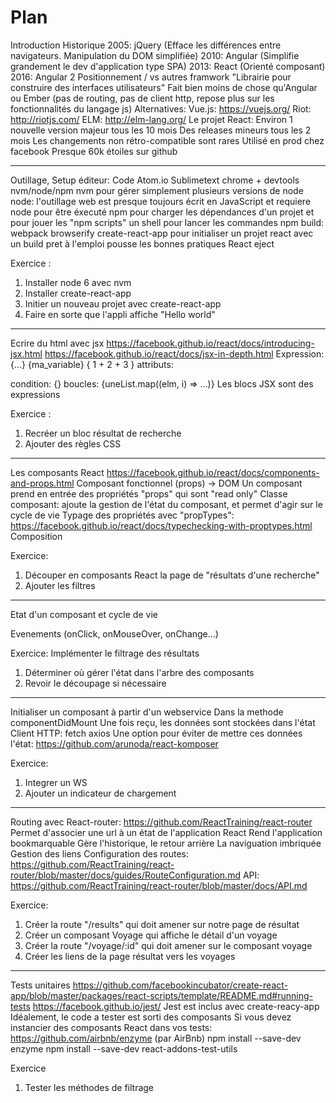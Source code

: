 Plan
====

Introduction
  Historique
	2005: jQuery (Efface les différences entre navigateurs. Manipulation du DOM simplifiée)
	2010: Angular (Simplifie grandement le dev d'application type SPA)
	2013: React (Orienté composant)
    2016: Angular 2
  Positionnement / vs autres framwork
    "Librairie pour construire des interfaces utilisateurs"
	Fait bien moins de chose qu'Angular ou Ember (pas de routing, pas de client http, repose plus sur les fonctionnalités du langage js)
	Alternatives:
	  Vue.js: https://vuejs.org/
	  Riot: http://riotjs.com/
	  ELM: http://elm-lang.org/
  Le projet React:
    Environ 1 nouvelle version majeur tous les 10 mois
	Des releases mineurs tous les 2 mois
	Les changements non rétro-compatible sont rares
	Utilisé en prod chez facebook
	Presque 60k étoiles sur github

--------------------------------------------------------------------------------

Outillage, Setup
	éditeur:
	  Code
	  Atom.io
	  Sublimetext
	chrome + devtools
	nvm/node/npm
	  nvm pour gérer simplement plusieurs versions de node
	  node: l'outillage web est presque toujours écrit en JavaScript et requiere node pour être éxecuté
	  npm pour charger les dépendances d'un projet et pour jouer les "npm scripts"
	un shell pour lancer les commandes npm
	build:
	  webpack
	  browserify
	create-react-app
	  pour initialiser un projet react avec un build pret à l'emploi
	  pousse les bonnes pratiques React
	  eject


Exercice :
1) Installer node 6 avec nvm
2) Installer create-react-app
1) Initier un nouveau projet avec create-react-app
2) Faire en sorte que l'appli affiche "Hello world"

--------------------------------------------------------------------------------

Ecrire du html avec jsx
https://facebook.github.io/react/docs/introducing-jsx.html
https://facebook.github.io/react/docs/jsx-in-depth.html
  Expression: {...}
    {ma_variable}
	{ 1 + 2 + 3 }
  attributs: <div key={i}>
  condition: {}
  boucles: {uneList.map((elm, i) => ...)}
  Les blocs JSX sont des expressions

Exercice :
1) Recréer un bloc résultat de recherche
2) Ajouter des règles CSS

--------------------------------------------------------------------------------

Les composants React
https://facebook.github.io/react/docs/components-and-props.html
  Composant fonctionnel (props) -> DOM
  Un composant prend en entrée des propriétés "props" qui sont "read only"
  Classe composant: ajoute la gestion de l'état du composant, et permet d'agir sur le cycle de vie
  Typage des propriétés avec "propTypes": https://facebook.github.io/react/docs/typechecking-with-proptypes.html
  Composition


Exercice:
1) Découper en composants React la page de "résultats d'une recherche"
2) Ajouter les filtres


--------------------------------------------------------------------------------


Etat d'un composant et cycle de vie

Evenements (onClick, onMouseOver, onChange...)

Exercice: Implémenter le filtrage des résultats
1) Déterminer où gérer l'état dans l'arbre des composants
2) Revoir le découpage si nécessaire

--------------------------------------------------------------------------------

Initialiser un composant à partir d'un webservice
  Dans la methode componentDidMount
  Une fois reçu, les données sont stockées dans l'état
  Client HTTP:
    fetch
	axios
  Une option pour éviter de mettre ces données l'état: https://github.com/arunoda/react-komposer

Exercice:
1) Integrer un WS
2) Ajouter un indicateur de chargement

--------------------------------------------------------------------------------

Routing avec React-router: https://github.com/ReactTraining/react-router
  Permet d'associer une url à un état de l'application React
  Rend l'application bookmarquable
  Gère l'historique, le retour arrière
  La naviguation imbriquée
  Gestion des liens
  Configuration des routes: https://github.com/ReactTraining/react-router/blob/master/docs/guides/RouteConfiguration.md
  API: https://github.com/ReactTraining/react-router/blob/master/docs/API.md

Exercice:
1) Créer la route "/results" qui doit amener sur notre page de résultat
2) Créer un composant Voyage qui affiche le détail d'un voyage
3) Créer la route "/voyage/:id" qui doit amener sur le composant voyage
4) Créer les liens de la page résultat vers les voyages

--------------------------------------------------------------------------------

Tests unitaires
https://github.com/facebookincubator/create-react-app/blob/master/packages/react-scripts/template/README.md#running-tests
https://facebook.github.io/jest/
  Jest est inclus avec create-reacy-app
  Idéalement, le code a tester est sorti des composants
  Si vous devez instancier des composants React dans vos tests: https://github.com/airbnb/enzyme (par AirBnb)
    npm install --save-dev enzyme
    npm install --save-dev react-addons-test-utils

Exercice
1) Tester les méthodes de filtrage